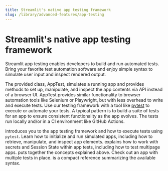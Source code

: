 ```yaml
---
title: Streamlit's native app testing framework
slug: /library/advanced-features/app-testing
---
```


# Streamlit's native app testing framework

Streamlit app testing enables developers to build and run automated tests. Bring your favorite test automation software and enjoy simple syntax to simulate user input and inspect rendered output.

The provided class, AppTest, simulates a running app and provides methods to set up, manipulate, and inspect the app contents via API instead of a browser UI. AppTest provides similar functionality to browser automation tools like Selenium or Playwright, but with less overhead to write and execute tests. Use our testing framework with a tool like [pytest](https://docs.pytest.org/) to execute or automate your tests. A typical pattern is to build a suite of tests for an app to ensure consistent functionality as the app evolves. The tests run locally and/or in a CI environment like GitHub Actions.

<InlineCalloutContainer>
    <InlineCallout
        color="indigo-70"
        icon="science"
        bold="Get started"
        href="/library/advanced-features/app-testing/get-started"
    >introduces you to the app testing framework and how to execute tests using <code>pytest</code>. Learn how to initialize and run simulated apps, including how to retrieve, manipulate, and inspect app elements.</InlineCallout>
    <InlineCallout
        color="indigo-70"
        icon="password"
        bold="Beyond the basics"
        href="/library/advanced-features/app-testing/beyond-the-basics"
    >explains how to work with secrets and Session State within app tests, including how to test multipage apps.</InlineCallout>
    <InlineCallout
        color="indigo-70"
        icon="quiz"
        bold="Example"
        href="/library/advanced-features/app-testing/examples"
    >puts together the concepts explained above. Check out an app with multiple tests in place.</InlineCallout>
    <InlineCallout
        color="indigo-70"
        icon="saved_search"
        bold="Cheat sheet"
        href="/library/advanced-features/app-testing/cheat-sheet"
    >is a compact reference summarizing the available syntax.</InlineCallout>
</InlineCalloutContainer>
